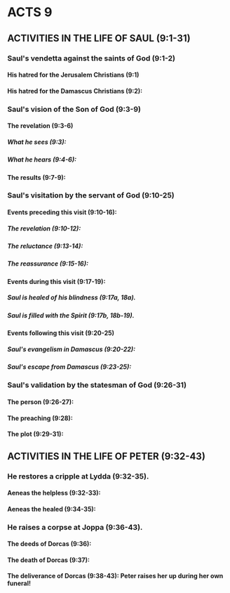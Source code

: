 ---
---
# ACTS 9 
## ACTIVITIES IN THE LIFE OF SAUL (9:1-31) 
###  Saul\'s vendetta against the saints of God (9:1-2) 
####  His hatred for the Jerusalem Christians (9:1) 
####  His hatred for the Damascus Christians (9:2): 
###  Saul\'s vision of the Son of God (9:3-9) 
####  The revelation (9:3-6) 
#####  What he sees (9:3): 
#####  What he hears (9:4-6): 
####  The results (9:7-9): 
###  Saul\'s visitation by the servant of God (9:10-25) 
####  Events preceding this visit (9:10-16): 
#####  The revelation (9:10-12): 
#####  The reluctance (9:13-14): 
#####  The reassurance (9:15-16): 
####  Events during this visit (9:17-19): 
#####  Saul is healed of his blindness (9:17a, 18a). 
#####  Saul is filled with the Spirit (9:17b, 18b-19). 
####  Events following this visit (9:20-25) 
#####  Saul\'s evangelism in Damascus (9:20-22): 
#####  Saul\'s escape from Damascus (9:23-25): 
###  Saul\'s validation by the statesman of God (9:26-31) 
####  The person (9:26-27): 
####  The preaching (9:28): 
####  The plot (9:29-31): 
## ACTIVITIES IN THE LIFE OF PETER (9:32-43) 
###  He restores a cripple at Lydda (9:32-35). 
####  Aeneas the helpless (9:32-33): 
####  Aeneas the healed (9:34-35): 
###  He raises a corpse at Joppa (9:36-43). 
####  The deeds of Dorcas (9:36): 
####  The death of Dorcas (9:37): 
####  The deliverance of Dorcas (9:38-43): Peter raises her up during her own funeral! 
